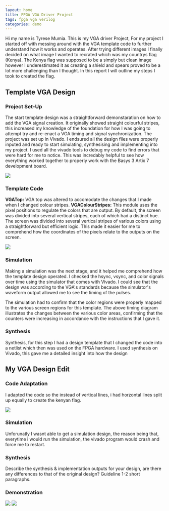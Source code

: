 ```yaml
---
layout: home
title: FPGA VGA Driver Project
tags: fpga vga verilog
categories: demo
---
```


Hi my name is Tyrese Mumia. This is my VGA driver Project, For my project I started off with messing around with the VGA template code to further understand how it works and operates. After trying different images I finally decided on what image I wanted to recrated which was my countrys flag (Kenya). The Kenya flag was supposed to be a simply but clean image however I underestimated it as creating a shield and spears proved to be a lot more challenging than I thought. In this report I will outline my steps I took to created the flag.

## **Template VGA Design**
### **Project Set-Up**
The start template design was a straightforward demonstaration on how to add the VGA signal creation. It originally showed straight colourful stripes, this increased my knowledge of the foundation for how I was going to attempt try and re-enact a VGA timing and signal synchronization.
The project was set up in Vivado. I endsured all the design files were properly inputed and ready to start simulating, synthesising and implementing into my project. I used all the vivado tools to debug my code to find errors that were hard for me to notice. This was incredably helpful to see how everything worked together to properly work with the Basys 3 Artix 7 development board.

<img src="https://raw.githubusercontent.com/melgineer/fpga-vga-verilog/main/docs/assets/images/VGAPrjSum.png">

### **Template Code**
**VGATop:** VGA top was altered to accomodate the changes that I made when I changed colour stripes.
**VGAColourStripes:** This module uses the pixel positions to regulate the colors that are output. By default, the screen was divided into several vertical stripes, each of which had a distinct hue. The screen was divided into several vertical stripes of various colors using a straightforward but efficient logic. This made it easier for me to comprehend how the coordinates of the pixels relate to the outputs on the screen. 

<img src="https://raw.githubusercontent.com/melgineer/fpga-vga-verilog/main/docs/assets/images/STRIPES.png">

### **Simulation**
Making a simulation was the next stage, and it helped me comprehend how the template design operated. I checked the hsync, vsync, and color signals over time using the simulator that comes with Vivado. I could see that the design was according to the VGA's standards because the simulator's waveform output allowed me to see the timing of the pulses.

The simulation had to confirm that the color regions were properly mapped to the various screen regions for this template. The above timing diagram illustrates the changes between the various color areas, confirming that the counters were increasing in accordance with the instructions that I gave it.
### **Synthesis**
Synthesis, for this step I had a design template that I changed the code into a netlist which then was used on the FPGA hardware. I used synthesis on Vivado, this gave me a detailed insight into how the design

## **My VGA Design Edit**

### **Code Adaptation**
I adapted the code so the instead of vertical lines, i had horzontal lines split up equally to create the kenyan flag.

<img src="https://raw.githubusercontent.com/melgineer/fpga-vga-verilog/main/docs/assets/images/VgaCode.png">


### **Simulation**
Unforunatly I wasnt able to get a simulation design, the reason being that, everytime i would run the simulation, the vivado program would crash and force me to restart.
### **Synthesis**
Describe the synthesis & implementation outputs for your design, are there any differences to that of the original design? Guideline 1-2 short paragraphs.

### **Demonstration**

<img src="https://raw.githubusercontent.com/melgineer/fpga-vga-verilog/main/docs/assets/images/VgaFlag.png">




<img src="https://raw.githubusercontent.com/melgineer/fpga-vga-verilog/main/docs/assets/images/VGAPrjSrcs.png">

